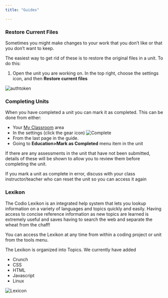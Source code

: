 ```yaml
---
title: "Guides"

---
```


### Restore Current Files
Sometimes you might make changes to your work that you don’t like or that you don’t want to keep. 

The easiest way to get rid of these is to restore the original files in a unit. 
To do this:

1. Open the unit you are working on. In the top right, choose the settings icon, and then **Restore current files**
<img alt="authtoken" src="/img/docs/guides/reset.png" class="simple"/>

<a name="completed"></a>

### Completing Units

When you have completed a unit you can mark it as completed. This can be done from either:

- Your [My Classroom](/docs/dashboard/student/myclassroom/) area
- In the settings (click the gear icon)
	<img alt="Complete" src="/img/docs/guides/complete.png" class="simple"/>
- From the last page in the guide.
- Going to **Education>Mark as Completed** menu item in the unit

If there are any assessments in the unit that have not been submitted, details of these will be shown to allow you to review them before completing the unit.


If you mark a unit as complete in error, discuss with your class instructor/teacher who can reset the unit so you can access it again

### Lexikon

The Codio Lexikon is an integrated help system that lets you lookup information on a variety of languages and topics quickly and easily. Having access to concise reference information as new topics are learned is extremely useful and saves having to search the web and separate the wheat from the chaff!

You can access the Lexikon at any time from within a coding project or unit from the tools menu.

The Lexikon is organized into Topics. We currently have added 

- Crunch
- CSS
- HTML
- Javascript
- Linux

<img alt="Lexicon" src="/img/docs/lexicon.png" class="simple"/>
